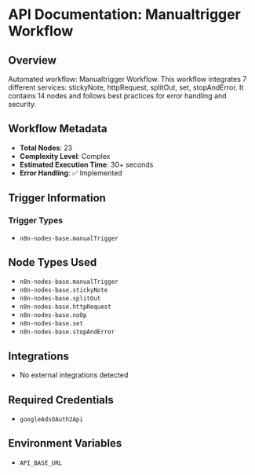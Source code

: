 # API Documentation: Manualtrigger Workflow

## Overview
Automated workflow: Manualtrigger Workflow. This workflow integrates 7 different services: stickyNote, httpRequest, splitOut, set, stopAndError. It contains 14 nodes and follows best practices for error handling and security.

## Workflow Metadata
- **Total Nodes**: 23
- **Complexity Level**: Complex
- **Estimated Execution Time**: 30+ seconds
- **Error Handling**: ✅ Implemented

## Trigger Information
### Trigger Types
- `n8n-nodes-base.manualTrigger`

## Node Types Used
- `n8n-nodes-base.manualTrigger`
- `n8n-nodes-base.stickyNote`
- `n8n-nodes-base.splitOut`
- `n8n-nodes-base.httpRequest`
- `n8n-nodes-base.noOp`
- `n8n-nodes-base.set`
- `n8n-nodes-base.stopAndError`

## Integrations
- No external integrations detected

## Required Credentials
- `googleAdsOAuth2Api`

## Environment Variables
- `API_BASE_URL`
